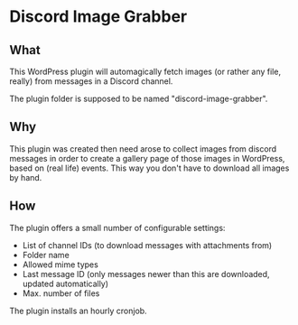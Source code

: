 # Discord Image Grabber

## What
This WordPress plugin will automagically fetch images (or rather any file, really) from messages
in a Discord channel.

The plugin folder is supposed to be named "discord-image-grabber".

## Why
This plugin was created then need arose to collect images from discord messages in order
to create a gallery page of those images in WordPress, based on (real life) events.
This way you don't have to download all images by hand.

## How

The plugin offers a small number of configurable settings:

* List of channel IDs (to download messages with attachments from)
* Folder name
* Allowed mime types
* Last message ID (only messages newer than this are downloaded, updated automatically)
* Max. number of files

The plugin installs an hourly cronjob.